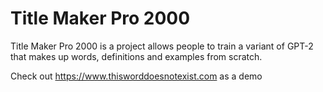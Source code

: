 # Title Maker Pro 2000

Title Maker Pro 2000 is a project allows 
people to train a variant of GPT-2 that makes
up words, definitions and examples from scratch. 

Check out https://www.thisworddoesnotexist.com as a demo
